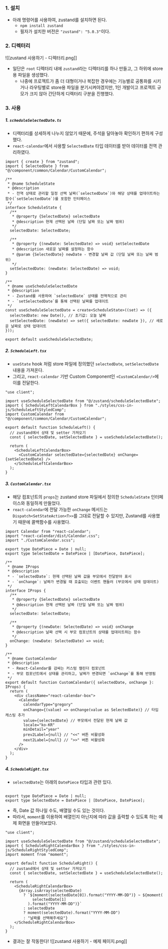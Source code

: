 
### 1. 설치

- 아래 명령어를 사용하여, zustand를 설치하면 된다.
	- `npm install zustand`
	- 필자가 설치한 버전은 `"zustand": "5.0.3"`이다.


### 2. 디렉터리

![[zustand 사용하기 - 디렉터리.png]]
- 일단은 `root` 디렉터리 내에 `zustand`라는 디렉터리를 하나 만들고, 그 하위에 store용 파일을 생성했다.
	- 나중에 프로젝트가 좀 더 대형이거나 복잡한 경우에는 기능별로 공통화를 시키거나 라우팅별로 store용 파일을 분기시켜야겠지만, 1인 개발이고 프로젝트 규모가 크지 않아 간단하게 디렉터리 구분을 진행했다.


### 3. 사용

##### 1. `scheduleSelectedDate.ts`
- 디렉터리를 상세하게 나누지 않았기 때문에, 주석을 달아놓아 확인하기 편하게 구성했다.
- `react-calendar`에서 사용할 `SelectedDate` 타입 데이터를 받아 데이터를 전역 관리하였다.
```tsx
import { create } from "zustand";
import { SelectedDate } from "@/component/common/Calendar/CustomCalendar"; 

/**
 * @name ScheduleState
 * @description
 * - 전역 상태로 관리할 일정 선택 날짜(`selectedDate`)와 해당 상태를 업데이트하는 함수(`setSelectedDate`)를 포함한 인터페이스
 */
interface ScheduleState {
  /**
   * @property {SelectedDate} selectedDate
   * @description 현재 선택된 날짜 (단일 날짜 또는 날짜 범위)
   */
  selectedDate: SelectedDate;

  /**
   * @property {(newDate: SelectedDate) => void} setSelectedDate
   * @description 새로운 날짜를 설정하는 함수
   * @param {SelectedDate} newDate - 변경할 날짜 값 (단일 날짜 또는 날짜 범위)
   */
  setSelectedDate: (newDate: SelectedDate) => void;
}

/**
 * @name useScheduleSelectedDate
 * @description
 * - Zustand를 사용하여 `selectedDate` 상태를 전역적으로 관리
 * - `setSelectedDate`를 통해 선택된 날짜를 업데이트
 */
const useScheduleSelectedDate = create<ScheduleState>((set) => ({
  selectedDate: new Date(), // 초기값: 오늘 날짜
  setSelectedDate: (newDate) => set({ selectedDate: newDate }), // 새로운 날짜로 상태 업데이트
}));

export default useScheduleSelectedDate;
```

##### 2. `ScheduleLeft.tsx`
- `useState` hook 처럼 store 파일에 정의했던 `selectedDate`, `setSelectedDate` 내용을 가져온다.
- 그리고, `react-calendar` 기반 Custom Component인 `<CustomCalendar/>`에 이를 전달한다.
```tsx
"use client";

import useScheduleSelectedDate from "@/zustand/scheduleSelectedDate";
import { ScheduleLeftCalendarBox } from "./styles/css-in-js/ScheduleLeftStyledComp";
import CustomCalendar from "@/component/common/Calendar/CustomCalendar";

export default function ScheduleLeft() {
  // zustand에서 상태 및 setter 가져오기
  const { selectedDate, setSelectedDate } = useScheduleSelectedDate();

  return (
    <ScheduleLeftCalendarBox>
      <CustomCalendar selectedDate={selectedDate} onChange={setSelectedDate} />
    </ScheduleLeftCalendarBox>
  );
}
```

##### 3. `CustomCalendar.tsx`
- 해당 컴포넌트의 `props`는 zustand store 파일에서 정의한 `ScheduleState` 인터페이스와 동일하게 만들었다.
- `react-calendar`에 전달 가능한 `onChange` 메서드는 `Dispatch<SetStateAction<T>>`를 그대로 전달할 수 있지만, Zustand를 사용했기 때문에 콜백함수를 사용했다.
```tsx
import Calendar from "react-calendar";
import "react-calendar/dist/Calendar.css";
import "./CustomCalendar.scss";

export type DatePiece = Date | null;
export type SelectedDate = DatePiece | [DatePiece, DatePiece];

/**
 * @name IProps
 * @description
 * - `selectedDate`: 현재 선택된 날짜 값을 부모에서 전달받아 표시
 * - `onChange`: 날짜가 변경될 때 호출되는 이벤트 핸들러 (부모에서 상태 업데이트)
 */
interface IProps {
  /**
   * @property {SelectedDate} selectedDate
   * @description 현재 선택된 날짜 (단일 날짜 또는 날짜 범위)
   */
  selectedDate: SelectedDate;

  /**
   * @property {(newDate: SelectedDate) => void} onChange
   * @description 날짜 선택 시 부모 컴포넌트의 상태를 업데이트하는 함수
   */
  onChange: (newDate: SelectedDate) => void;
}

/**
 * @name CustomCalendar
 * @description
 * - React-Calendar를 감싸는 커스텀 캘린더 컴포넌트
 * - 부모 컴포넌트에서 상태를 관리하고, 날짜가 변경되면 `onChange`를 통해 반영됨
 */
export default function CustomCalendar({ selectedDate, onChange }: IProps) {
  return (
    <div className="react-calendar-box">
      <Calendar
        calendarType="gregory"
        onChange={(value) => onChange(value as SelectedDate)} // 타입 캐스팅 추가
        value={selectedDate} // 부모에서 전달된 현재 날짜 값
        locale="ko-KR"
        minDetail="year"
        prev2Label={null} // "<<" 버튼 비활성화
        next2Label={null} // ">>" 버튼 비활성화
      />
    </div>
  );
}
```

##### 4. `ScheduleRight.tsx`
- `selectedDate`는 아래의 `DatePiece` 타입과 관련 있다.
```tsx
  
export type DatePiece = Date | null;
export type SelectedDate = DatePiece | [DatePiece, DatePiece];
```

- 즉, Date 값 하나일 수도, 배열일 수도 있는 것이다. 
- 따라서, `moment`를 이용하여 배열인지 아닌지에 따라 값을 출력할 수 있도록 하는 예제 화면을 만들어보았다.
```tsx
"use client";

import useScheduleSelectedDate from "@/zustand/scheduleSelectedDate";
import { ScheduleRightCalendarBox } from "./styles/css-in-js/ScheduleRightStyledComp";
import moment from "moment";

export default function ScheduleRight() {
  // zustand에서 상태 및 setter 가져오기
  const { selectedDate, setSelectedDate } = useScheduleSelectedDate();

  return (
    <ScheduleRightCalendarBox>
      {Array.isArray(selectedDate)
        ? `${moment(selectedDate[0]).format("YYYY-MM-DD")} ~ ${moment(
            selectedDate[1]
          ).format("YYYY-MM-DD")}`
        : selectedDate
        ? moment(selectedDate).format("YYYY-MM-DD")
        : "날짜를 선택해주세요"}
    </ScheduleRightCalendarBox>
  );
}
```

- 결과는 잘 작동한다!
![[zustand 사용하기 - 예제 페이지.png]]